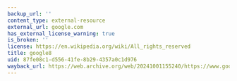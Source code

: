 ```yaml
---
backup_url: ''
content_type: external-resource
external_url: google.com
has_external_license_warning: true
is_broken: ''
license: https://en.wikipedia.org/wiki/All_rights_reserved
title: google8
uid: 87fe08c1-d556-41fe-8b29-4357a0c1d976
wayback_url: https://web.archive.org/web/20241001155240/https://www.google.com/
---
```

